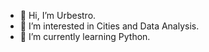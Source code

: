 - 👋 Hi, I’m Urbestro.
- 👀 I’m interested in Cities and Data Analysis.
- 🌱 I’m currently learning Python.

<!---
urbestro/urbestro is a ✨ special ✨ repository because its `README.md` (this file) appears on your GitHub profile.
You can click the Preview link to take a look at your changes.
--->
